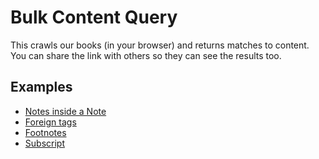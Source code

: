 # Bulk Content Query

This crawls our books (in your browser) and returns matches to content. You can share the link with others so they can see the results too.


## Examples

- [Notes inside a Note](https://openstax.github.io/sifter/#%7B%22q%22%3A%22%5Bdata-type%3D%5C%22note%5C%22%5D%20%5Bdata-type%3D%5C%22note%5C%22%5D%22%7D)
- [Foreign tags](https://openstax.github.io/sifter/#%7B%22q%22%3A%22%5Bdata-type%3D%5C%22foreign%5C%22%5D%22%7D)
- [Footnotes](https://openstax.github.io/sifter/#%7B%22q%22%3A%22%5Brole%3D%5C%22doc-footnote%5C%22%5D%22%7D)
- [Subscript](https://openstax.github.io/sifter/#%7B%22q%22%3A%22sub%22%7D)
